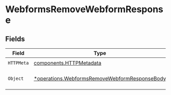 # WebformsRemoveWebformResponse


## Fields

| Field                                                                                                         | Type                                                                                                          | Required                                                                                                      | Description                                                                                                   |
| ------------------------------------------------------------------------------------------------------------- | ------------------------------------------------------------------------------------------------------------- | ------------------------------------------------------------------------------------------------------------- | ------------------------------------------------------------------------------------------------------------- |
| `HTTPMeta`                                                                                                    | [components.HTTPMetadata](../../models/components/httpmetadata.md)                                            | :heavy_check_mark:                                                                                            | N/A                                                                                                           |
| `Object`                                                                                                      | [*operations.WebformsRemoveWebformResponseBody](../../models/operations/webformsremovewebformresponsebody.md) | :heavy_minus_sign:                                                                                            | The request has succeeded.                                                                                    |